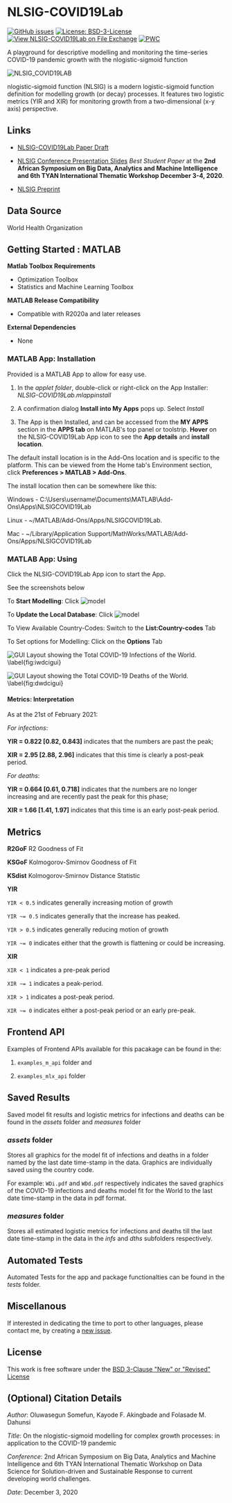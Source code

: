 # NLSIG-COVID19Lab

[![GitHub issues](https://img.shields.io/github/issues/somefunAgba/NLSIG-COVID19Lab)](https://github.com/somefunAgba/NLSIG-COVID19Lab/issues)
[![License: BSD-3-License](https://img.shields.io/badge/License-BSD%203--Clause-success.svg)](https://github.com/somefunAgba/NLSIG-COVID19Lab/blob/main/LICENSE)
[![View NLSIG-COVID19Lab on File Exchange](https://www.mathworks.com/matlabcentral/images/matlab-file-exchange.svg)](https://www.mathworks.com/matlabcentral/fileexchange/84043-nlsig_covid19lab)
[![PWC](https://img.shields.io/endpoint.svg?url=https://paperswithcode.com/badge/the-nlogistic-sigmoid-function/covid-19-modelling-on-who)](https://paperswithcode.com/sota/covid-19-modelling-on-who?p=the-nlogistic-sigmoid-function)

A playground for descriptive modelling and monitoring the time-series COVID-19 pandemic growth with the nlogistic-sigmoid function

<img alt="NLSIG_COVID19LAB" src="nlsig_avatar.png"/>

nlogistic-sigmoid function (NLSIG) is a modern logistic-sigmoid function definition for modelling growth (or decay) processes. It features two logistic metrics (YIR and XIR) for monitoring growth from a two-dimensional (x-y axis) perspective.

## Links
* [NLSIG-COVID19Lab Paper Draft](osspaper/10.21105.joss.02913.pdf)

* [NLSIG Conference Presentation Slides](nlsigcv19_confslide.pdf) *Best Student Paper* at the **2nd African Symposium on Big Data, Analytics and Machine Intelligence and 6th TYAN International Thematic Workshop December 3-4, 2020**.
 
* [NLSIG Preprint](https://arxiv.org/abs/2008.04210)

## Data Source
World Health Organization

## Getting Started : MATLAB

**Matlab Toolbox Requirements**
- Optimization Toolbox
- Statistics and Machine Learning Toolbox

**MATLAB Release Compatibility**
- Compatible with R2020a and later releases

**External Dependencies**
- None

### MATLAB App: Installation
Provided is a MATLAB App to allow for easy use. 

1. In the *applet folder*, double-click or right-click on the App Installer: *NLSIG-COVID19Lab.mlappinstall*

2. A confirmation dialog **Install into My Apps** pops up. Select *Install*

3. The App is then Installed, and can be accessed from the **MY APPS** section in the **APPS tab** on MATLAB's top panel or toolstrip.
**Hover** on the NLSIG-COVID19Lab App icon to see the **App details** and **install location**.

The default install location is in the Add-Ons location and is specific to the platform.
This can be viewed from the Home tab's Environment section, click **Preferences > MATLAB > Add-Ons**.

The install location then can be somewhere like this:

Windows - C:\Users\username\Documents\MATLAB\Add-Ons\Apps\NLSIGCOVID19Lab

Linux - ~/MATLAB/Add-Ons/Apps/NLSIGCOVID19Lab.

Mac - ~/Library/Application Support/MathWorks/MATLAB/Add-Ons/Apps/NLSIGCOVID19Lab

### MATLAB App: Using

Click the NLSIG-COVID19Lab App icon to start the App.

See the screenshots below

To **Start Modelling**: Click ![model](osspaper/play_24.png)

To **Update the Local Database**: Click ![model](osspaper/import_24.png)

To View Available Country-Codes: Switch to the **List:Country-codes** Tab

To Set options for Modelling: Click on the **Options** Tab
 
![GUI Layout showing the Total COVID-19 Infections of the World. \label{fig:iwdcigui}](osspaper/inf_wd_ci_gui.png)

![GUI Layout showing the Total COVID-19 Deaths of the World. \label{fig:dwdcigui}](osspaper/dth_wd_ci_gui.png)

#### Metrics: Interpretation
As at the 21st of February 2021:

*For infections*: 

**YIR = 0.822 [0.82, 0.843]** indicates that the numbers are past the peak; 

**XIR = 2.95 [2.88, 2.96]** indicates that this time is clearly a post-peak period. 

*For deaths*: 

**YIR = 0.664 [0.61, 0.718]** indicates that the numbers are no longer increasing and are recently past the peak for this phase; 

**XIR = 1.66 [1.41, 1.97]** indicates that this time is an early post-peak period. 

## Metrics

**R2GoF** R2 Goodness of Fit

**KSGoF** Kolmogorov-Smirnov Goodness of Fit 

**KSdist** Kolmogorov-Smirnov Distance Statistic

**YIR**

`YIR < 0.5` indicates generally increasing motion of growth

`YIR ~= 0.5` indicates generally that the increase has peaked. 

`YIR > 0.5` indicates generally reducing motion of growth

`YIR ~= 0` indicates either that the growth is flattening or could be increasing. 

**XIR**

`XIR < 1` indicates a pre-peak period

`XIR ~= 1` indicates a peak-period. 

`XIR > 1` indicates a post-peak period.

`XIR ~= 0` indicates either a post-peak period or an early pre-peak. 

<!-- **Toy Example**

For infections: the YIR = 0.4916 [0.4908, 0.5063] indicates that the numbers are peaking and may start to decrease soon; the XIR = 0.9843 [0.9826, 1.0146] indicates that this time is close to a peak period. 

For deaths: the YIR = 0.4584 [0.4241, 0.5079] indicates that the numbers are still increasing but may likely peak soon; the XIR = 0.9266 [0.8634, 1.0245] indicates that this time is most-likely a peak period, close to a post-peak period. -->

## Frontend API 
Examples of Frontend APIs available for this pacakage can be found in the:

1. ``examples_m_api`` folder and 

2. ``examples_mlx_api`` folder   

<!-- 	You should see:
	'view_ccode.m'

	'upd_all.m'

	'query_single.m'

	'query_batch.m'

	'query_all.m'

	First, it is recommended to start with 'query_single.m'. 
	The country code for the world here is ``WD``.

	### 'view_ccode.m'
	View all country codes.
	Example: type ``view_ccode`` in the command window.

	### 'upd_all.m'
	Update data on the COVID-19 pandemic for all country codes. This needs
	a good internet connection.
	Example: type ``upd_all`` in the command window.

	### 'query_single.m'
	Query COVID-19 pandemic for selected country code.

	### 'query_batch.m'
	Query COVID-19 pandemic for a batch of selected country codes.

	### 'query_all.m'
	Query COVID-19 pandemic for all country codes. -->

## Saved Results
Saved model fit results and logistic metrics for infections and deaths can be found in the *assets* folder and *measures* folder

### *assets* folder
Stores all graphics for the model fit of infections and deaths in a folder named by the last date time-stamp in the data. 
Graphics are individually saved using the country code. 

For example: ``WDi.pdf`` and ``WDd.pdf`` respectively indicates the
saved graphics of the COVID-19 infections and deaths model fit for the World to the last date time-stamp in the data in pdf format.

### *measures* folder
Stores all estimated logistic metrics for infections and deaths till 
the last date time-stamp in the data in the *infs* and *dths* 
subfolders respectively.
	
## Automated Tests
Automated Tests for the app and package functionalties can be found in the *tests* folder.
	
<!-- #### Example
 --><!-- Running 'query_single.m' with the search_code as ``WD``
gave the following model fit for the ongoing COVID-19 pandemic with respect to the last updated date of the data. -->

<!-- **WORLD COVID-19 Infections**
<p align="center">
 <img alt="WDi" src="landing/WDi.png" width=500px/>
</p>

**WORLD COVID-19 Deaths**
<p align="center">
<img alt="WDd" src="landing/WDd.png" width=500px/>
</p>

**UK COVID-19 Infections**
<p align="center">
 <img alt="USi" src="landing/GBi.png" width=500px/>
</p>

**UK COVID-19 Deaths**
<p align="center">
<img alt="USd" src="landing/GBd.png" width=500px/>
</p>


**USA COVID-19 Infections**
<p align="center">
 <img alt="USi" src="landing/USi.png" width=500px/>
</p>

**USA COVID-19 Deaths**
<p align="center">
<img alt="USd" src="landing/USd.png" width=500px/>
</p>

**CHINESE COVID-19 Infections**
<p align="center">
 <img alt="CNi" src="landing/CNi.png" width=500px/>
</p>

**CHINESE COVID-19 Deaths**
<p align="center">
<img alt="CNd" src="landing/CNd.png" width=500px/>
</p>
 -->

<!--#### Recovered-->

 
## Miscellanous
If interested in dedicating the time to port to other languages, 
please contact me, by creating a [new issue](https://github.com/somefunAgba/NLSIG-COVID19Lab/issues/new/choose).

## License
This work is free software under the [BSD 3-Clause "New" or "Revised" License](https://github.com/somefunAgba/NLSIG-COVID19Lab/blob/main/LICENSE) 

## (Optional) Citation Details
*Author*: Oluwasegun Somefun, Kayode F. Akingbade and Folasade M. Dahunsi

*Title*: On the nlogistic-sigmoid modelling for complex growth processes: in application to the COVID-19 pandemic

*Conference*: 2nd African Symposium on Big Data, Analytics and Machine Intelligence and 6th TYAN International Thematic Workshop on Data Science for Solution-driven and Sustainable Response to current developing world challenges.

*Date*: December 3, 2020

